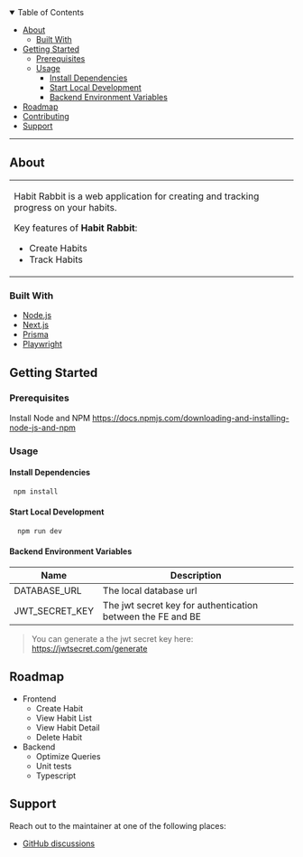 <details open="open">
<summary>Table of Contents</summary>

- [About](#about)
  - [Built With](#built-with)
- [Getting Started](#getting-started)
  - [Prerequisites](#prerequisites)
  - [Usage](#usage)
    - [Install Dependencies](#install-dependencies)
    - [Start Local Development](#start-local-development)
    - [Backend Environment Variables](#backend-environment-variables)
- [Roadmap](#roadmap)
- [Contributing](#contributing)
- [Support](#support)

</details>

---

## About

<table>
<tr>
<td>

Habit Rabbit is a web application for creating and tracking progress on your habits.

Key features of **Habit Rabbit**:

- Create Habits
- Track Habits

</td>
</tr>
</table>

### Built With

- [Node.js](https://www.npmjs.com/package/node)
- [Next.js](https://nextjs.org/)
- [Prisma](https://www.prisma.io/)
- [Playwright](https://playwright.dev/)

## Getting Started

### Prerequisites

Install Node and NPM
https://docs.npmjs.com/downloading-and-installing-node-js-and-npm


### Usage

#### Install Dependencies

```sh
 npm install
```

#### Start Local Development
```sh
  npm run dev
```


#### Backend Environment Variables


| Name                       | Description                                                                 |
| -------------------------- | --------------------------------------------------------------------------- |
| DATABASE_URL               | The local database url                                                      |
| JWT_SECRET_KEY             | The jwt secret key for authentication between the FE and BE                 |

> You can generate a the jwt secret key here: https://jwtsecret.com/generate

## Roadmap

- Frontend
  - Create Habit
  - View Habit List
  - View Habit Detail
  - Delete Habit
- Backend
  - Optimize Queries
  - Unit tests
  - Typescript
  
## Support

Reach out to the maintainer at one of the following places:

- [GitHub discussions](https://github.com/mitchellgenova/HabitRabbit/discussions)

